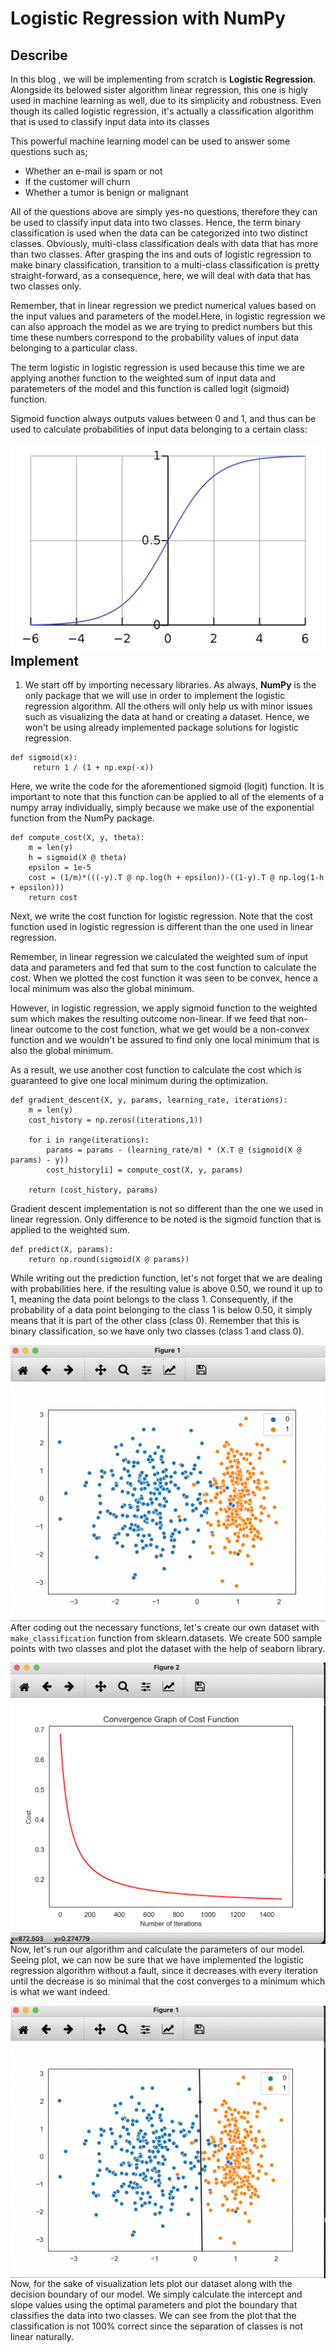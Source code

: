 # Logistic Regression  with NumPy 

## Describe

In this blog , we will be implementing from scratch is **Logistic Regression**. Alongside its belowed sister algorithm linear regression, this one is higly used in machine learning as well, due to its simplicity and robustness. Even though its called logistic regression, it's actually a classification algorithm that is used to classify input data into its classes 

This powerful machine learning model can be used to answer some questions such as;

* Whether an e-mail is spam or not
* If the customer will churn
* Whether a tumor is benign or malignant

All of the questions above are simply yes-no questions, therefore they can be used to classify input data into two classes. Hence, the term binary classification is used when the data can be categorized into two distinct classes. Obviously, multi-class classification deals with data that has more than two classes. After grasping the ins and outs of logistic regression to make binary classification, transition to a multi-class classification is pretty straight-forward, as a consequence, here, we will deal with data that has two classes only.

Remember, that in linear regression we predict numerical values based on the input values and parameters of the model.Here, in logistic regression we can also approach the model as we are trying to predict numbers but this time these numbers correspond to the probability values of input data belonging to a particular class.

The term logistic in logistic regression is used because this time we are applying another function to the weighted sum of input data and paratemeters of the model and this function is called logit (sigmoid) function.

Sigmoid function always outputs values between 0 and 1, and thus can be used to calculate probabilities of input data belonging to a certain class:

<img src="images/sigmoid.png"
     style="float: left; margin-right: 10px ;" />



## Implement

1. We start off by importing necessary libraries. As always, **NumPy** is the only package that we will use in order to implement the logistic regression algorithm. All the others will only help us with minor issues such as visualizing the data at hand or creating a dataset. Hence, we won't be using already implemented package solutions for logistic regression.

```
def sigmoid(x): 
     return 1 / (1 + np.exp(-x))
```

Here, we write the code for the aforementioned sigmoid (logit) function. It is important to note that this function can be applied to all of the elements of a numpy array individually, simply because we make use of the exponential function from the NumPy package.

```
def compute_cost(X, y, theta):
    m = len(y)
    h = sigmoid(X @ theta)
    epsilon = 1e-5
    cost = (1/m)*(((-y).T @ np.log(h + epsilon))-((1-y).T @ np.log(1-h + epsilon)))
    return cost
```

Next, we write the cost function for logistic regression. Note that the cost function used in logistic regression is different than the one used in linear regression.

Remember, in linear regression we calculated the weighted sum of input data and parameters and fed that sum to the cost function to calculate the cost. When we plotted the cost function it was seen to be convex, hence a local minimum was also the global minimum.

However, in logistic regression, we apply sigmoid function to the weighted sum which makes the resulting outcome non-linear. If we feed that non-linear outcome to the cost function, what we get would be a non-convex function and we wouldn't be assured to find only one local minimum that is also the global minimum.

As a result, we use another cost function to calculate the cost which is guaranteed to give one local minimum during the optimization.


```
def gradient_descent(X, y, params, learning_rate, iterations):
    m = len(y)
    cost_history = np.zeros((iterations,1))

    for i in range(iterations):
        params = params - (learning_rate/m) * (X.T @ (sigmoid(X @ params) - y)) 
        cost_history[i] = compute_cost(X, y, params)

    return (cost_history, params)
```

Gradient descent implementation  is not so different than the one we used in linear regression. Only difference to be noted is the sigmoid function that is applied to the weighted sum.


```
def predict(X, params):
    return np.round(sigmoid(X @ params))
```

While writing out the prediction function, let's not forget that we are dealing with probabilities here.  if the resulting value is above 0.50, we round it up to 1, meaning the data point belongs to the class 1. Consequently, if the probability of a data point belonging to the class 1 is below 0.50, it simply means that it is part of the other class (class 0). Remember that this is binary classification, so we have only two classes (class 1 and class 0).


<img src="images/classification.png"
     style="float: left; margin-right: 10px;" />

After coding out the necessary functions, let's create our own dataset with `make_classification`  function from sklearn.datasets. We create 500 sample points with two classes and plot the dataset with the help of seaborn library.



<img src="images/cost-function.png"
     style="float: left; margin-right: 10px;" />


Now, let's run our algorithm and calculate the parameters of our model. Seeing plot, we can now be sure that we have implemented the logistic regression algorithm without a fault, since it decreases with every iteration until the decrease is so minimal that the cost converges to a minimum which is what we want indeed.


<img src="images/visualization.png"
     style="float: left; margin-right: 10px;" />
    


Now, for the sake of visualization lets plot our dataset along with the decision boundary of our model. We simply calculate the intercept and slope values using the optimal parameters and plot the boundary that classifies the data into two classes. We can see from the plot that the classification is not 100% correct since the separation of classes is not linear naturally.




